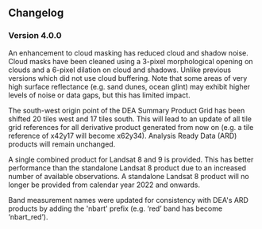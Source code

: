 ## Changelog

<span id="v4.0.0"></span>

### Version 4.0.0

An enhancement to cloud masking has reduced cloud and shadow noise. Cloud masks have been cleaned using a 3-pixel morphological opening on clouds and a 6-pixel dilation on cloud and shadows. Unlike previous versions which did not use cloud buffering. Note that some areas of very high surface reflectance (e.g. sand dunes, ocean glint) may exhibit higher levels of noise or data gaps, but this has limited impact.

The south-west origin point of the DEA Summary Product Grid has been shifted 20 tiles west and 17 tiles south. This will lead to an update of all tile grid references for all derivative product generated from now on (e.g. a tile reference of x42y17 will become x62y34). Analysis Ready Data (ARD) products will remain unchanged.

A single combined product for Landsat 8 and 9 is provided. This has better performance than the standalone Landsat 8 product due to an increased number of available observations. A standalone Landsat 8 product will no longer be provided from calendar year 2022 and onwards.

Band measurement names were updated for consistency with DEA's ARD products by adding the 'nbart' prefix (e.g. ‘red’ band has become ‘nbart_red’).
